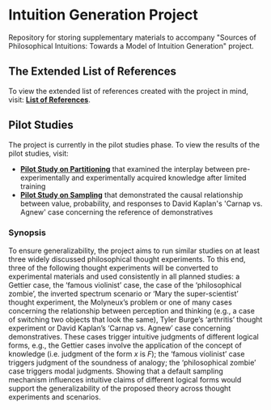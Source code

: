 # Intuition Generation Project
Repository for storing supplementary materials to accompany "Sources of Philosophical Intuitions: Towards a Model of Intuition Generation" project.

## The Extended List of References

To view the extended list of references created with the project in mind, visit: [**List of References**](https://github.com/DominikDziedzic/IntuitionGenerationProject/blob/main/List%20of%20References%20-%20Towards%20a%20Model%20of%20Intuition%20Generation.pdf).

## Pilot Studies

The project is currently in the pilot studies phase. To view the results of the pilot studies, visit:
- [**Pilot Study on Partitioning**](https://github.com/DominikDziedzic/PilotStudyPartitioning) that examined the interplay between pre-experimentally and experimentally acquired knowledge after limited training
- [**Pilot Study on Sampling**](https://github.com/DominikDziedzic/PilotStudySampling) that demonstrated the causal relationship between value, probability, and responses to David Kaplan's 'Carnap vs. Agnew' case concerning the reference of demonstratives

### Synopsis

To ensure generalizability, the project aims to run similar studies on at least three widely discussed philosophical thought experiments. To this end, three of the following thought experiments will be converted to experimental materials and used consistently in all planned studies: a Gettier case, the ‘famous violinist’ case, the case of the ‘philosophical zombie’, the inverted spectrum scenario or ‘Mary the super-scientist’ thought experiment, the Molyneux’s problem or one of many cases concerning the relationship between perception and thinking (e.g., a case of switching two objects that look the same), Tyler Burge’s ‘arthritis’ thought experiment or David Kaplan’s ‘Carnap vs. Agnew’ case concerning demonstratives. These cases trigger intuitive judgments of different logical forms, e.g., the Gettier cases involve the application of the concept of knowledge (i.e. judgment of the form _x_ is _F_); the ‘famous violinist’ case triggers judgment of the soundness of analogy; the ‘philosophical zombie’ case triggers modal judgments. Showing that a default sampling mechanism influences intuitive claims of different logical forms would support the generalizability of the proposed theory across thought experiments and scenarios.
